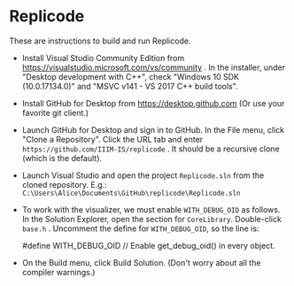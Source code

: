 Replicode
=========

These are instructions to build and run Replicode.

* Install Visual Studio Community Edition from https://visualstudio.microsoft.com/vs/community .
  In the installer, under "Desktop development with C++", check "Windows 10 SDK (10.0.17134.0)" and
  "MSVC v141 - VS 2017 C++ build tools".
* Install GitHub for Desktop from https://desktop.github.com
  (Or use your favorite git client.)
* Launch GitHub for Desktop and sign in to GitHub. In the File menu, click "Clone a Repository".
  Click the URL tab and enter `https://github.com/IIIM-IS/replicode` . It should be a recursive 
  clone (which is the default).
* Launch Visual Studio and open the project `Replicode.sln` from the cloned repository. E.g.:
  `C:\Users\Alice\Documents\GitHub\replicode\Replicode.sln`
* To work with the visualizer, we must enable `WITH_DEBUG_OID` as follows. In the Solution Explorer,
  open the section for `CoreLibrary`. Double-click `base.h` . Uncomment the define for `WITH_DEBUG_OID`, so
  the line is:

    #define WITH_DEBUG_OID // Enable get_debug_oid() in every object.

* On the Build menu, click Build Solution. (Don't worry about all the compiler warnings.)

